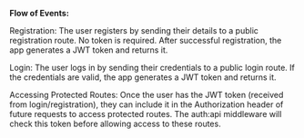 **Flow of Events:**


Registration: The user registers by sending their details to a public registration route. No token is required. After successful registration, the app generates a JWT token and returns it.

Login: The user logs in by sending their credentials to a public login route. If the credentials are valid, the app generates a JWT token and returns it.

Accessing Protected Routes: Once the user has the JWT token (received from login/registration), they can include it in the Authorization header of future requests to access protected routes. The auth:api middleware will check this token before allowing access to these routes.

